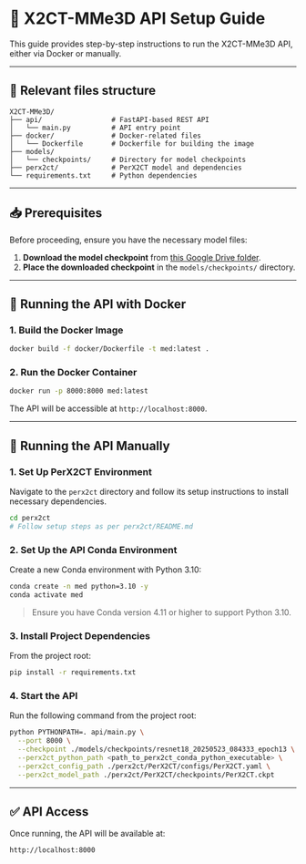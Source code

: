 # 🧠 X2CT-MMe3D API Setup Guide

This guide provides step-by-step instructions to run the X2CT-MMe3D API, either via Docker or manually.

---

## 📁 Relevant files structure

```
X2CT-MMe3D/
├── api/                 # FastAPI-based REST API
│   └── main.py          # API entry point
├── docker/              # Docker-related files
│   └── Dockerfile       # Dockerfile for building the image
├── models/
│   └── checkpoints/     # Directory for model checkpoints
├── perx2ct/             # PerX2CT model and dependencies
└── requirements.txt     # Python dependencies
```

---

## 📥 Prerequisites

Before proceeding, ensure you have the necessary model files:

1. **Download the model checkpoint** from [this Google Drive folder](https://drive.google.com/drive/folders/1wbhBSwKUv_Co5oI2Z8uKbEDQYTB9N5p6?usp=sharing).
2. **Place the downloaded checkpoint** in the `models/checkpoints/` directory.

---

## 🐳 Running the API with Docker

### 1. Build the Docker Image

```bash
docker build -f docker/Dockerfile -t med:latest .
```

### 2. Run the Docker Container

```bash
docker run -p 8000:8000 med:latest
```

The API will be accessible at `http://localhost:8000`.

---

## 🧪 Running the API Manually

### 1. Set Up PerX2CT Environment

Navigate to the `perx2ct` directory and follow its setup instructions to install necessary dependencies.

```bash
cd perx2ct
# Follow setup steps as per perx2ct/README.md
```

### 2. Set Up the API Conda Environment

Create a new Conda environment with Python 3.10:
```sh
conda create -n med python=3.10 -y
conda activate med
```

> Ensure you have Conda version 4.11 or higher to support Python 3.10.

### 3. Install Project Dependencies

From the project root:

```bash
pip install -r requirements.txt
```

### 4. Start the API

Run the following command from the project root:

```bash
python PYTHONPATH=. api/main.py \
  --port 8000 \
  --checkpoint ./models/checkpoints/resnet18_20250523_084333_epoch13 \
  --perx2ct_python_path <path_to_perx2ct_conda_python_executable> \
  --perx2ct_config_path ./perx2ct/PerX2CT/configs/PerX2CT.yaml \
  --perx2ct_model_path ./perx2ct/PerX2CT/checkpoints/PerX2CT.ckpt
```

---

## ✅ API Access

Once running, the API will be available at:

```
http://localhost:8000
```
